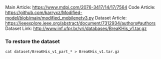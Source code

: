 Main Article: https://www.mdpi.com/2076-3417/14/17/7564
Code Article: https://github.com/karryxz/Modified-model/blob/main/modified_mobilenetv3.py
Dataset Article: https://ieeexplore.ieee.org/abstract/document/7312934/authors#authors
Dataset Link: http://www.inf.ufpr.br/vri/databases/BreaKHis_v1.tar.gz

### To restore the dataset
```
cat dataset/BreaKHis_v1_part_* > BreaKHis_v1.tar.gz
```
